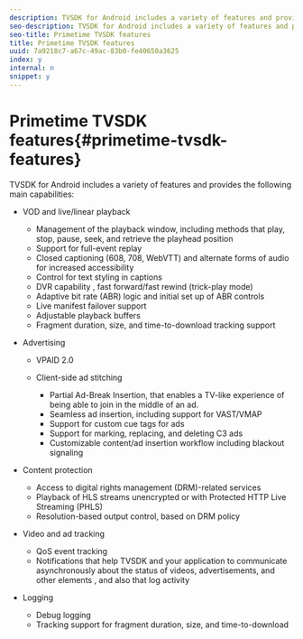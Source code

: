 ```yaml
---
description: TVSDK for Android includes a variety of features and provides the following main capabilities 
seo-description: TVSDK for Android includes a variety of features and provides the following main capabilities 
seo-title: Primetime TVSDK features
title: Primetime TVSDK features
uuid: 7a9218c7-a67c-49ac-83b0-fe40650a3625
index: y
internal: n
snippet: y
---
```


# Primetime TVSDK features{#primetime-tvsdk-features}

TVSDK for Android includes a variety of features and provides the following main capabilities:

* VOD and live/linear playback

    * Management of the playback window, including methods that play, stop, pause, seek, and retrieve the playhead position 
    * Support for full-event replay 
    * Closed captioning (608, 708, WebVTT) and alternate forms of audio for increased accessibility 
    * Control for text styling in captions 
    * DVR capability , fast forward/fast rewind (trick-play mode) 
    * Adaptive bit rate (ABR) logic and initial set up of ABR controls 
    * Live manifest failover support 
    * Adjustable playback buffers 
    * Fragment duration, size, and time-to-download tracking support

* Advertising

    * VPAID 2.0 
    * Client-side ad stitching

        * Partial Ad-Break Insertion, that enables a TV-like experience of being able to join in the middle of an ad. 
        * Seamless ad insertion, including support for VAST/VMAP 
        * Support for custom cue tags for ads 
        * Support for marking, replacing, and deleting C3 ads 
        * Customizable content/ad insertion workflow including blackout signaling

* Content protection

    * Access to digital rights management (DRM)-related services 
    * Playback of HLS streams unencrypted or with Protected HTTP Live Streaming (PHLS) 
    * Resolution-based output control, based on DRM policy

* Video and ad tracking

    * QoS event tracking 
    * Notifications that help TVSDK and your application to communicate asynchronously about the status of videos, advertisements, and other elements , and also that log activity

* Logging

    * Debug logging 
    * Tracking support for fragment duration, size, and time-to-download

